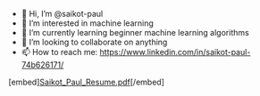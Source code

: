 - 👋 Hi, I’m @saikot-paul
- 👀 I’m interested in machine learning 
- 🌱 I’m currently learning beginner machine learning algorithms 
- 💞️ I’m looking to collaborate on anything 
- 📫 How to reach me: https://www.linkedin.com/in/saikot-paul-74b626171/

[embed][Saikot_Paul_Resume.pdf](https://github.com/saikot-paul/saikot-paul/files/12505063/Saikot_Paul_Resume.pdf)[/embed]


<!---
saikot-paul/saikot-paul is a ✨ special ✨ repository because its `README.md` (this file) appears on your GitHub profile.
You can click the Preview link to take a look at your changes.
--->
